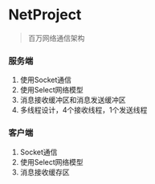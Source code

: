# NetProject
> 百万网络通信架构

### 服务端

1. 使用Socket通信
2. 使用Select网络模型
3. 消息接收缓冲区和消息发送缓冲区
4. 多线程设计，4个接收线程，1个发送线程

### 客户端

1. Socket通信
2. 使用Select网络模型
3. 消息接收缓存区

